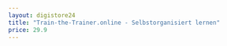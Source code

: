 ```yaml
---
layout: digistore24
title: "Train-the-Trainer.online - Selbstorganisiert lernen"
price: 29.9
---
```

